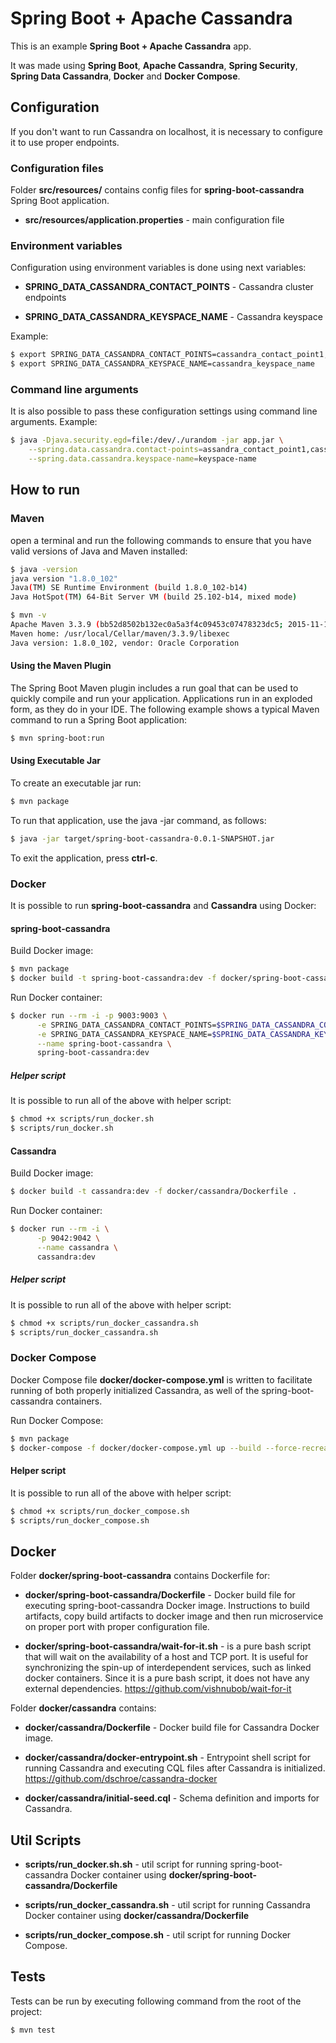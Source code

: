 # Spring Boot + Apache Cassandra

This is an example **Spring Boot + Apache Cassandra** app.

It was made using **Spring Boot**, **Apache Cassandra**, **Spring Security**, **Spring Data Cassandra**, **Docker** and **Docker Compose**.

## Configuration

If you don't want to run Cassandra on localhost, it is necessary to configure it to use proper endpoints.

### Configuration files

Folder **src/resources/** contains config files for **spring-boot-cassandra** Spring Boot application.

* **src/resources/application.properties** - main configuration file

### Environment variables

Configuration using environment variables is done using next variables:

* **SPRING_DATA_CASSANDRA_CONTACT_POINTS** - Cassandra cluster endpoints

* **SPRING_DATA_CASSANDRA_KEYSPACE_NAME** - Cassandra keyspace

Example:

```bash
$ export SPRING_DATA_CASSANDRA_CONTACT_POINTS=cassandra_contact_point1,cassandra_contact_point2
$ export SPRING_DATA_CASSANDRA_KEYSPACE_NAME=cassandra_keyspace_name
```

### Command line arguments

It is also possible to pass these configuration settings using command line arguments. Example:

```bash
$ java -Djava.security.egd=file:/dev/./urandom -jar app.jar \
    --spring.data.cassandra.contact-points=assandra_contact_point1,cassandra_contact_point2 \
    --spring.data.cassandra.keyspace-name=keyspace-name
``` 

## How to run

### Maven

open a terminal and run the following commands to ensure that you have valid versions of Java and Maven installed:

```bash
$ java -version
java version "1.8.0_102"
Java(TM) SE Runtime Environment (build 1.8.0_102-b14)
Java HotSpot(TM) 64-Bit Server VM (build 25.102-b14, mixed mode)
```

```bash
$ mvn -v
Apache Maven 3.3.9 (bb52d8502b132ec0a5a3f4c09453c07478323dc5; 2015-11-10T16:41:47+00:00)
Maven home: /usr/local/Cellar/maven/3.3.9/libexec
Java version: 1.8.0_102, vendor: Oracle Corporation
```

#### Using the Maven Plugin

The Spring Boot Maven plugin includes a run goal that can be used to quickly compile and run your application. 
Applications run in an exploded form, as they do in your IDE. 
The following example shows a typical Maven command to run a Spring Boot application:
 
```bash
$ mvn spring-boot:run
``` 

#### Using Executable Jar

To create an executable jar run:

```bash
$ mvn package
``` 

To run that application, use the java -jar command, as follows:

```bash
$ java -jar target/spring-boot-cassandra-0.0.1-SNAPSHOT.jar
```

To exit the application, press **ctrl-c**.

### Docker

It is possible to run **spring-boot-cassandra** and **Cassandra** using Docker:

#### spring-boot-cassandra

Build Docker image:
```bash
$ mvn package
$ docker build -t spring-boot-cassandra:dev -f docker/spring-boot-cassandra/Dockerfile .
```

Run Docker container:
```bash
$ docker run --rm -i -p 9003:9003 \
      -e SPRING_DATA_CASSANDRA_CONTACT_POINTS=$SPRING_DATA_CASSANDRA_CONTACT_POINTS \
      -e SPRING_DATA_CASSANDRA_KEYSPACE_NAME=$SPRING_DATA_CASSANDRA_KEYSPACE_NAME \
      --name spring-boot-cassandra \
      spring-boot-cassandra:dev
```

##### Helper script

It is possible to run all of the above with helper script:

```bash
$ chmod +x scripts/run_docker.sh
$ scripts/run_docker.sh
```

#### Cassandra

Build Docker image:
```bash
$ docker build -t cassandra:dev -f docker/cassandra/Dockerfile .
```

Run Docker container:
```bash
$ docker run --rm -i \
      -p 9042:9042 \
      --name cassandra \
      cassandra:dev
```

##### Helper script

It is possible to run all of the above with helper script:

```bash
$ chmod +x scripts/run_docker_cassandra.sh
$ scripts/run_docker_cassandra.sh
```

### Docker Compose

Docker Compose file **docker/docker-compose.yml** is written to facilitate running of both properly initialized Cassandra, 
as well of the spring-boot-cassandra containers.

Run Docker Compose:
```bash
$ mvn package
$ docker-compose -f docker/docker-compose.yml up --build --force-recreate --abort-on-container-exit
```

#### Helper script

It is possible to run all of the above with helper script:

```bash
$ chmod +x scripts/run_docker_compose.sh
$ scripts/run_docker_compose.sh
```

## Docker 

Folder **docker/spring-boot-cassandra** contains Dockerfile for:

* **docker/spring-boot-cassandra/Dockerfile** - Docker build file for executing spring-boot-cassandra Docker image. 
Instructions to build artifacts, copy build artifacts to docker image and then run microservice on proper port with proper configuration file.

* **docker/spring-boot-cassandra/wait-for-it.sh** - is a pure bash script that will wait on the availability of a host and TCP port. It is useful for synchronizing the spin-up of interdependent services, such as linked docker containers. Since it is a pure bash script, it does not have any external dependencies. https://github.com/vishnubob/wait-for-it 

Folder **docker/cassandra** contains:

* **docker/cassandra/Dockerfile** - Docker build file for Cassandra Docker image. 

* **docker/cassandra/docker-entrypoint.sh** - Entrypoint shell script for running Cassandra and executing CQL files after Cassandra is initialized. https://github.com/dschroe/cassandra-docker

* **docker/cassandra/initial-seed.cql** - Schema definition and imports for Cassandra. 

## Util Scripts

* **scripts/run_docker.sh.sh** - util script for running spring-boot-cassandra Docker container using **docker/spring-boot-cassandra/Dockerfile**

* **scripts/run_docker_cassandra.sh** - util script for running Cassandra Docker container using **docker/cassandra/Dockerfile**

* **scripts/run_docker_compose.sh** - util script for running Docker Compose.

## Tests

Tests can be run by executing following command from the root of the project:

```bash
$ mvn test
```
